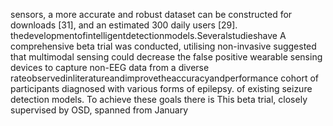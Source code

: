 sensors, a more accurate and robust dataset can be constructed for downloads [31], and an estimated 300 daily users [29].
thedevelopmentofintelligentdetectionmodels.Severalstudieshave A comprehensive beta trial was conducted, utilising non-invasive
suggested that multimodal sensing could decrease the false positive wearable sensing devices to capture non-EEG data from a diverse
rateobservedinliteratureandimprovetheaccuracyandperformance cohort of participants diagnosed with various forms of epilepsy.
of existing seizure detection models. To achieve these goals there is This beta trial, closely supervised by OSD, spanned from January